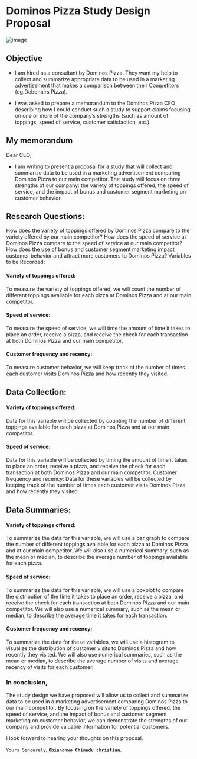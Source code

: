 # Dominos Pizza Study Design Proposal

![image](https://user-images.githubusercontent.com/56441231/218329797-89ee961a-c05a-4893-b87c-15c3d6e7a25a.png)



## Objective
- I am hired as a consultant by Dominos Pizza. They want my help to collect and summarize appropriate data to be used in a marketing advertisement that makes a comparison between their Competitors (eg.Debonairs Pizza).

- I was asked to prepare a memorandum to the Dominos Pizza CEO describing how I could conduct such a study to support claims focusing on one or more of the company’s strengths (such as amount of toppings, speed of service, customer satisfaction, etc.). 
 


## My memorandum 


Dear CEO,

- I am writing to present a proposal for a study that will collect and summarize data to be used in a marketing advertisement comparing Dominos Pizza to our main competitor. The study will focus on three strengths of our company: the variety of toppings offered, the speed of service, and the impact of bonus and customer segment marketing on customer behavior.

## Research Questions:

How does the variety of toppings offered by Dominos Pizza compare to the variety offered by our main competitor?
How does the speed of service at Dominos Pizza compare to the speed of service at our main competitor?
How does the use of bonus and customer segment marketing impact customer behavior and attract more customers to Dominos Pizza?
Variables to be Recorded:

#### Variety of toppings offered: 
To measure the variety of toppings offered, we will count the number of different toppings available for each pizza at Dominos Pizza and at our main competitor.

#### Speed of service: 
To measure the speed of service, we will time the amount of time it takes to place an order, receive a pizza, and receive the check for each transaction at both Dominos Pizza and our main competitor.

#### Customer frequency and recency: 
To measure customer behavior, we will keep track of the number of times each customer visits Dominos Pizza and how recently they visited.

## Data Collection:

#### Variety of toppings offered: 
Data for this variable will be collected by counting the number of different toppings available for each pizza at Dominos Pizza and at our main competitor.

#### Speed of service: 
Data for this variable will be collected by timing the amount of time it takes to place an order, receive a pizza, and receive the check for each transaction at both Dominos Pizza and our main competitor.
Customer frequency and recency: Data for these variables will be collected by keeping track of the number of times each customer visits Dominos Pizza and how recently they visited.

## Data Summaries:

#### Variety of toppings offered: 
To summarize the data for this variable, we will use a bar graph to compare the number of different toppings available for each pizza at Dominos Pizza and at our main competitor. We will also use a numerical summary, such as the mean or median, to describe the average number of toppings available for each pizza.

#### Speed of service: 
To summarize the data for this variable, we will use a boxplot to compare the distribution of the time it takes to place an order, receive a pizza, and receive the check for each transaction at both Dominos Pizza and our main competitor. We will also use a numerical summary, such as the mean or median, to describe the average time it takes for each transaction.

#### Customer frequency and recency: 
To summarize the data for these variables, we will use a histogram to visualize the distribution of customer visits to Dominos Pizza and how recently they visited. We will also use numerical summaries, such as the mean or median, to describe the average number of visits and average recency of visits for each customer.

### In conclusion,
The study design we have proposed will allow us to collect and summarize data to be used in a marketing advertisement comparing Dominos Pizza to our main competitor. By focusing on the variety of toppings offered, the speed of service, and the impact of bonus and customer segment marketing on customer behavior, we can demonstrate the strengths of our company and provide valuable information for potential customers.

  I look forward to hearing your thoughts on this proposal.

`Yours Sincerely`,
**`Obianonwo Chinedu christian`**.

